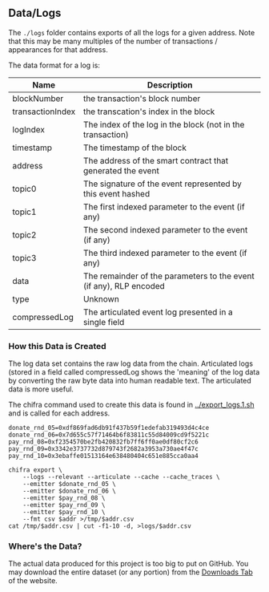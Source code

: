 ## Data/Logs

The `./logs` folder contains exports of all the logs for a given address. Note that this may be many multiples of the number of transactions / appearances for that address.

The data format for a log is:

| Name             | Description                                                        |
| ---------------- | ------------------------------------------------------------------ |
| blockNumber      | the transaction's block number                                     |
| transactionIndex | the transcation's index in the block                               |
| logIndex         | The index of the log in the block (not in the transaction)         |
| timestamp        | The timestamp of the block                                         |
| address          | The address of the smart contract that generated the event         |
| topic0           | The signature of the event represented by this event hashed        |
| topic1           | The first indexed parameter to the event (if any)                  |
| topic2           | The second indexed parameter to the event (if any)                 |
| topic3           | The third indexed parameter to the event (if any)                  |
| data             | The remainder of the parameters to the event (if any), RLP encoded |
| type             | Unknown                                                            |
| compressedLog    | The articulated event log presented in a single field              |

### How this Data is Created

The log data set contains the raw log data from the chain. Articulated logs (stored in a field called compressedLog shows the 'meaning' of the log data by converting the raw byte data into human readable text. The articulated data is more useful.

The chifra command used to create this data is found in [../export_logs.1.sh](../export_logs.1.sh) and is called for each address.

```
donate_rnd_05=0xdf869fad6db91f437b59f1edefab319493d4c4ce
donate_rnd_06=0x7d655c57f71464b6f83811c55d84009cd9f5221c
pay_rnd_08=0xf2354570be2fb420832fb7ff6ff0ae0df80cf2c6
pay_rnd_09=0x3342e3737732d879743f2682a3953a730ae4f47c	
pay_rnd_10=0x3ebaffe01513164e638480404c651e885cca0aa4

chifra export \
    --logs --relevant --articulate --cache --cache_traces \
    --emitter $donate_rnd_05 \
    --emitter $donate_rnd_06 \
    --emitter $pay_rnd_08 \
    --emitter $pay_rnd_09 \
    --emitter $pay_rnd_10 \
    --fmt csv $addr >/tmp/$addr.csv
cat /tmp/$addr.csv | cut -f1-10 -d, >logs/$addr.csv
```


### Where's the Data?

The actual data produced for this project is too big to put on GitHub. You may download the entire dataset (or any portion) from the [Downloads Tab](https://tokenomics.io/gitcoin) of the website.